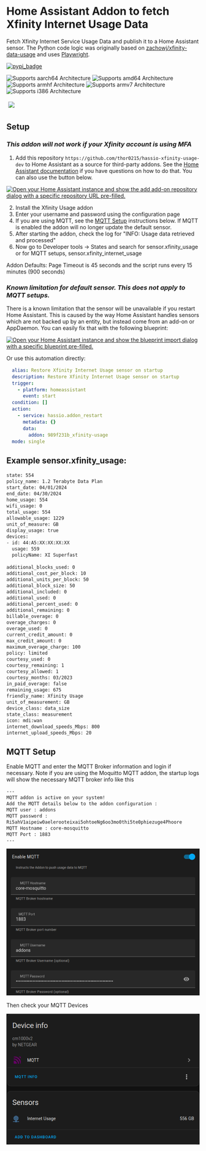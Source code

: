 # Home Assistant Addon to fetch Xfinity Internet Usage Data

Fetch Xfinity Internet Service Usage Data and publish it to a Home Assistant sensor. The Python code logic was originally based on [zachowj/xfinity-data-usage](https://github.com/zachowj/xfinity-data-usage) and uses [Playwright](https://playwright.dev/python/).

[![pypi_badge](https://img.shields.io/pypi/v/playwright.svg)](https://pypi.python.org/pypi/playwright)

![Supports aarch64 Architecture][aarch64-shield]
![Supports amd64 Architecture][amd64-shield]
![Supports armhf Architecture][armhf-shield]
![Supports armv7 Architecture][armv7-shield]
![Supports i386 Architecture][i386-shield]

[<img src="images/bmc-button.svg" width=125 style="margin: 5px"/>](https://www.buymeacoffee.com/thor0215)

## Setup

### ***This addon will not work if your Xfinity account is using MFA***

1. Add this repository `https://github.com/thor0215/hassio-xfinity-usage-dev` to Home Assistant as a source for third-party addons. See the [Home Assistant documentation](https://www.home-assistant.io/common-tasks/os#installing-third-party-add-ons) if you have questions on how to do that. You can also use the button below.

[![Open your Home Assistant instance and show the add add-on repository dialog with a specific repository URL pre-filled.](https://my.home-assistant.io/badges/supervisor_add_addon_repository.svg)](https://my.home-assistant.io/redirect/supervisor_add_addon_repository/?repository_url=https://github.com/thor0215/hassio-xfinity-usage/)

2. Install the Xfinity Usage addon
3. Enter your username and password using the configuration page
4. If you are using MQTT, see the [MQTT Setup](#mqtt-setup) instructions below. If MQTT is enabled the addon will no longer update the default sensor.
5. After starting the addon, check the log for "INFO: Usage data retrieved and processed"
6. Now go to Developer tools -> States and search for sensor.xfinity_usage or for MQTT setups, sensor.xfinity_internet_usage

Addon Defaults: Page Timeout is 45 seconds and the script runs every 15 minutes (900 seconds)

### ***Known limitation for default sensor. This does not apply to MQTT setups.***

There is a known limitation that the sensor will be unavailable if you restart Home Assistant. This is caused by the way Home Assistant handles sensors which are not backed up by an entity, but instead come from an add-on or AppDaemon. You can easily fix that with the following blueprint:

[![Open your Home Assistant instance and show the blueprint import dialog with a specific blueprint pre-filled.](https://my.home-assistant.io/badges/blueprint_import.svg)](https://my.home-assistant.io/redirect/blueprint_import/?blueprint_url=https://github.com/thor0215/hassio-xfinity-usage/blob/main/blueprints/restore_xfinity_internet_usage_sensor.yaml)

Or use this automation directly:

```yaml
  alias: Restore Xfinity Internet Usage sensor on startup
  description: Restore Xfinity Internet Usage sensor on startup
  trigger:
    - platform: homeassistant
      event: start
  condition: []
  action:
    - service: hassio.addon_restart
      metadata: {}
      data:
        addon: 989f231b_xfinity-usage
  mode: single
```

## Example sensor.xfinity_usage:

```
state: 554
policy_name: 1.2 Terabyte Data Plan
start_date: 04/01/2024
end_date: 04/30/2024
home_usage: 554
wifi_usage: 0
total_usage: 554
allowable_usage: 1229
unit_of_measure: GB
display_usage: true
devices:
- id: 44:A5:XX:XX:XX:XX
  usage: 559
  policyName: XI Superfast

additional_blocks_used: 0
additional_cost_per_block: 10
additional_units_per_block: 50
additional_block_size: 50
additional_included: 0
additional_used: 0
additional_percent_used: 0
additional_remaining: 0
billable_overage: 0
overage_charges: 0
overage_used: 0
current_credit_amount: 0
max_credit_amount: 0
maximum_overage_charge: 100
policy: limited
courtesy_used: 0
courtesy_remaining: 1
courtesy_allowed: 1
courtesy_months: 03/2023
in_paid_overage: false
remaining_usage: 675
friendly_name: Xfinity Usage
unit_of_measurement: GB
device_class: data_size
state_class: measurement
icon: mdi:wan
internet_download_speeds_Mbps: 800
internet_upload_speeds_Mbps: 20
```

## MQTT Setup

Enable MQTT and enter the MQTT Broker information and login if necessary. Note if you are using the Moquitto MQTT addon, the startup logs will show the necessary MQTT broker info like this

```text
---
MQTT addon is active on your system!
Add the MQTT details below to the addon configuration :
MQTT user : addons
MQTT password : Ri5ahV1aipeiw0aelerooteixai5ohtoeNg6oo3mo0thi5te0phiezuge4Phoore
MQTT Hostname : core-mosquitto
MQTT Port : 1883
---
```

![Enable MQTT](./images/mqtt_enable_service.png)

Then check your MQTT Devices

![MQTT Device](./images/mqtt_device.png)

[aarch64-shield]: https://img.shields.io/badge/aarch64-yes-green.svg
[amd64-shield]: https://img.shields.io/badge/amd64-yes-green.svg
[armhf-shield]: https://img.shields.io/badge/armhf-no-red.svg
[armv7-shield]: https://img.shields.io/badge/armv7-yes-green.svg
[i386-shield]: https://img.shields.io/badge/i386-no-red.svg
[releases]: https://github.com/thor0215/hassio-xfinity-usage/releases
